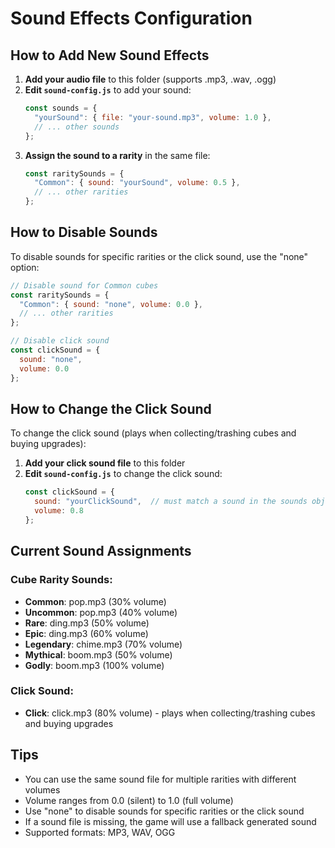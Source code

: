 # Sound Effects Configuration

## How to Add New Sound Effects

1. **Add your audio file** to this folder (supports .mp3, .wav, .ogg)
2. **Edit `sound-config.js`** to add your sound:
   ```javascript
   const sounds = {
     "yourSound": { file: "your-sound.mp3", volume: 1.0 },
     // ... other sounds
   };
   ```
3. **Assign the sound to a rarity** in the same file:
   ```javascript
   const raritySounds = {
     "Common": { sound: "yourSound", volume: 0.5 },
     // ... other rarities
   };
   ```

## How to Disable Sounds

To disable sounds for specific rarities or the click sound, use the "none" option:

```javascript
// Disable sound for Common cubes
const raritySounds = {
  "Common": { sound: "none", volume: 0.0 },
  // ... other rarities
};

// Disable click sound
const clickSound = {
  sound: "none",
  volume: 0.0
};
```

## How to Change the Click Sound

To change the click sound (plays when collecting/trashing cubes and buying upgrades):

1. **Add your click sound file** to this folder
2. **Edit `sound-config.js`** to change the click sound:
   ```javascript
   const clickSound = {
     sound: "yourClickSound",  // must match a sound in the sounds object
     volume: 0.8
   };
   ```

## Current Sound Assignments

### Cube Rarity Sounds:
- **Common**: pop.mp3 (30% volume)
- **Uncommon**: pop.mp3 (40% volume)
- **Rare**: ding.mp3 (50% volume)
- **Epic**: ding.mp3 (60% volume)
- **Legendary**: chime.mp3 (70% volume)
- **Mythical**: boom.mp3 (50% volume)
- **Godly**: boom.mp3 (100% volume)

### Click Sound:
- **Click**: click.mp3 (80% volume) - plays when collecting/trashing cubes and buying upgrades

## Tips

- You can use the same sound file for multiple rarities with different volumes
- Volume ranges from 0.0 (silent) to 1.0 (full volume)
- Use "none" to disable sounds for specific rarities or the click sound
- If a sound file is missing, the game will use a fallback generated sound
- Supported formats: MP3, WAV, OGG 